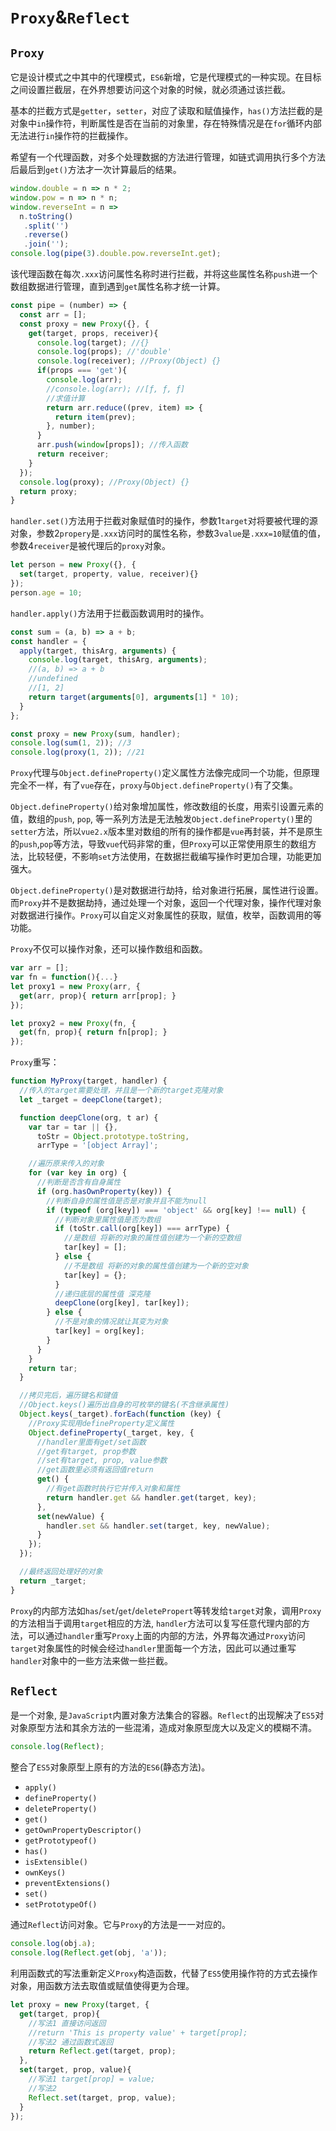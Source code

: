 # `Proxy`&`Reflect`





## `Proxy`

它是设计模式之中其中的代理模式，`ES6`新增，它是代理模式的一种实现。在目标之间设置拦截层，在外界想要访问这个对象的时候，就必须通过该拦截。

基本的拦截方式是`getter`，`setter`，对应了读取和赋值操作，`has()`方法拦截的是对象中`in`操作符，判断属性是否在当前的对象里，存在特殊情况是在`for`循环内部无法进行`in`操作符的拦截操作。

希望有一个代理函数，对多个处理数据的方法进行管理，如链式调用执行多个方法后最后到`get()`方法才一次计算最后的结果。

```js
window.double = n => n * 2;
window.pow = n => n * n;
window.reverseInt = n => 
  n.toString()
   .split('')
   .reverse()
   .join('');
console.log(pipe(3).double.pow.reverseInt.get);
```

该代理函数在每次`.xxx`访问属性名称时进行拦截，并将这些属性名称`push`进一个数组数据进行管理，直到遇到`get`属性名称才统一计算。

```js
const pipe = (number) => {
  const arr = [];
  const proxy = new Proxy({}, {
    get(target, props, receiver){
      console.log(target); //{}
      console.log(props); //'double'
      console.log(receiver); //Proxy(Object) {}
      if(props === 'get'){
        console.log(arr);
        //console.log(arr); //[ƒ, ƒ, ƒ]
        //求值计算
        return arr.reduce((prev, item) => {
          return item(prev);
        }, number);
      }
      arr.push(window[props]); //传入函数
      return receiver;
    }
  });
  console.log(proxy); //Proxy(Object) {}
  return proxy;
}
```

`handler.set()`方法用于拦截对象赋值时的操作，参数1`target`对将要被代理的源对象，参数2`propery`是`.xxx`访问时的属性名称，参数3`value`是`.xxx=10`赋值的值，参数4`receiver`是被代理后的`proxy`对象。

```js
let person = new Proxy({}, {
  set(target, property, value, receiver){}
});
person.age = 10;
```

`handler.apply()`方法用于拦截函数调用时的操作。

```js
const sum = (a, b) => a + b;
const handler = {
  apply(target, thisArg, arguments) {
    console.log(target, thisArg, arguments);
    //(a, b) => a + b 
    //undefined
    //[1, 2]
    return target(arguments[0], arguments[1] * 10);
  }
};

const proxy = new Proxy(sum, handler);
console.log(sum(1, 2)); //3
console.log(proxy(1, 2)); //21
```

`Proxy`代理与`Object.defineProperty()`定义属性方法像完成同一个功能，但原理完全不一样，有了`vue`存在，`proxy`与`Object.defineProperty()`有了交集。

`Object.defineProperty()`给对象增加属性，修改数组的长度，用索引设置元素的值，数组的`push`, `pop`, 等一系列方法是无法触发`Object.defineProperty()`里的`setter`方法，所以`vue2.x`版本里对数组的所有的操作都是`vue`再封装，并不是原生的`push`,`pop`等方法，导致`vue`代码非常的重，但`Proxy`可以正常使用原生的数组方法，比较轻便，不影响`set`方法使用，在数据拦截编写操作时更加合理，功能更加强大。

`Object.defineProperty()`是对数据进行劫持，给对象进行拓展，属性进行设置。而`Proxy`并不是数据劫持，通过处理一个对象，返回一个代理对象，操作代理对象对数据进行操作。`Proxy`可以自定义对象属性的获取，赋值，枚举，函数调用的等功能。

`Proxy`不仅可以操作对象，还可以操作数组和函数。

```js
var arr = [];
var fn = function(){...}
let proxy1 = new Proxy(arr, {
  get(arr, prop){ return arr[prop]; }
});

let proxy2 = new Proxy(fn, {
  get(fn, prop){ return fn[prop]; }
});
```

`Proxy`重写：

```js
function MyProxy(target, handler) {
  //传入的target需要处理，并且是一个新的target克隆对象
  let _target = deepClone(target);

  function deepClone(org, t ar) {
    var tar = tar || {},
      toStr = Object.prototype.toString,
      arrType = '[object Array]';

    //遍历原来传入的对象
    for (var key in org) {
      //判断是否含有自身属性
      if (org.hasOwnProperty(key)) {
        //判断自身的属性值是否是对象并且不能为null
        if (typeof (org[key]) === 'object' && org[key] !== null) {
          //判断对象里属性值是否为数组
          if (toStr.call(org[key]) === arrType) {
            //是数组 将新的对象的属性值创建为一个新的空数组
            tar[key] = [];
          } else {
            //不是数组 将新的对象的属性值创建为一个新的空对象
            tar[key] = {};
          }
          //递归底层的属性值 深克隆
          deepClone(org[key], tar[key]);
        } else {
          //不是对象的情况就让其变为对象
          tar[key] = org[key];
        }
      }
    }
    return tar;
  }

  //拷贝完后，遍历键名和键值
  //Object.keys()遍历出自身的可枚举的键名(不含继承属性)
  Object.keys(_target).forEach(function (key) {
    //Proxy实现用defineProperty定义属性
    Object.defineProperty(_target, key, {
      //handler里面有get/set函数
      //get有target, prop参数
      //set有target, prop, value参数
      //get函数里必须有返回值return
      get() {
        //有get函数时执行它并传入对象和属性
        return handler.get && handler.get(target, key);
      },
      set(newValue) {
        handler.set && handler.set(target, key, newValue);
      }
    });
  });

  //最终返回处理好的对象
  return _target;
}
```

`Proxy`的内部方法如`has`/`set`/`get`/`deletePropert`等转发给`target`对象，调用`Proxy`的方法相当于调用`target`相应的方法, `handler`方法可以复写任意代理内部的方法，可以通过`handler`重写`Proxy`上面的内部的方法，外界每次通过`Proxy`访问`target`对象属性的时候会经过`handler`里面每一个方法，因此可以通过重写`handler`对象中的一些方法来做一些拦截。



## `Reflect`

是一个对象, 是`JavaScript`内置对象方法集合的容器。`Reflect`的出现解决了`ES5`对对象原型方法和其余方法的一些混淆，造成对象原型庞大以及定义的模糊不清。

```js
console.log(Reflect);
```

整合了`ES5`对象原型上原有的方法的`ES6`(静态方法)。

- `apply()`
- `defineProperty()`
- `deleteProperty()`
- `get()`
- `getOwnPropertyDescriptor()`
- `getPrototypeof()`
- `has()`
- `isExtensible()`
- `ownKeys()`
- `preventExtensions()`
- `set()`
- `setPrototypeOf()`

通过`Reflect`访问对象。它与`Proxy`的方法是一一对应的。

```js
console.log(obj.a);
console.log(Reflect.get(obj, 'a'));
```

利用函数式的写法重新定义`Proxy`构造函数，代替了`ES5`使用操作符的方式去操作对象，用函数方法去取值或赋值使得更为合理。

```js
let proxy = new Proxy(target, {
  get(target, prop){
    //写法1 直接访问返回
    //return 'This is property value' + target[prop];
    //写法2 通过函数式返回
    return Reflect.get(target, prop);
  },
  set(target, prop, value){
    //写法1 target[prop] = value;
    //写法2
    Reflect.set(target, prop, value);
  }
});
```




